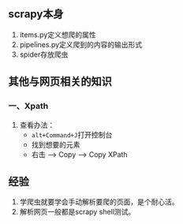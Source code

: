 ## scrapy本身
1. items.py定义想爬的属性
2. pipelines.py定义爬到的内容的输出形式
3. spider存放爬虫

## 其他与网页相关的知识

### 一、Xpath
1. 查看办法：
    + ```alt+Command+J```打开控制台
    + 找到想要的元素
    + 右击 --> Copy --> Copy XPath

## 经验
1. 学爬虫就要学会手动解析要爬的页面，是个耐心活。
2. 解析网页一般都是scrapy shell测试。
